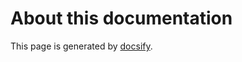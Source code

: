 # About this documentation

This page is generated by [docsify](https://github.com/docsifyjs/docsify).
